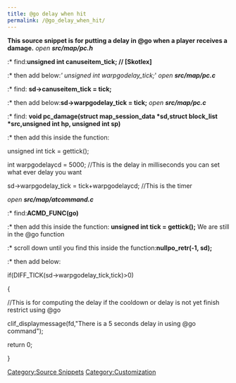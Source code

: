 ```yaml
---
title: @go delay when hit
permalink: /@go_delay_when_hit/
---
```


**This source snippet is for putting a delay in @go when a player receives a damage.**
*open **src/map/pc.h***

:\* find:**unsigned int canuseitem_tick; // \[Skotlex\]**

:\* then add below:*' unsigned int warpgodelay_tick;*'
*open **src/map/pc.c***

:\* find: **sd-&gt;canuseitem_tick = tick;**

:\* then add below:**sd-&gt;warpgodelay_tick = tick;**
*open **src/map/pc.c***

:\* find: **void pc_damage(struct map_session_data \*sd,struct block_list \*src,unsigned int hp, unsigned int sp)**

:\* then add this inside the function:



unsigned int tick = gettick();

int warpgodelaycd = 5000; //This is the delay in milliseconds you can set what ever delay you want

sd-&gt;warpgodelay_tick = tick+warpgodelaycd; //This is the timer

*open **src/map/atcommand.c***

:\* find:**ACMD_FUNC(go)**

:\* then add this inside the function: **unsigned int tick = gettick();**
We are still in the @go function

:\* scroll down until you find this inside the function:**nullpo_retr(-1, sd);**

:\* then add below:



if(DIFF_TICK(sd-&gt;warpgodelay_tick,tick)&gt;0)

{



//This is for computing the delay if the cooldown or delay is not yet finish restrict using @go

clif_displaymessage(fd,"There is a 5 seconds delay in using @go command");

return 0;

}

[Category:Source Snippets](/Category:Source_Snippets "wikilink") [Category:Customization](/Category:Customization "wikilink")
